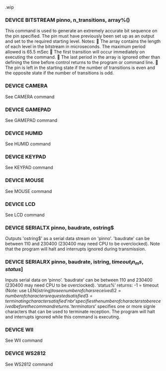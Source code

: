 .wip


### DEVICE BITSTREAM pinno, n_transitions, array%()

This command is used to generate an extremely accurate bit sequence on the pin specified. The pin must have previously been set up as an output and set to the required starting level. Notes:  The array contains the length of each level in the bitstream in microseconds. The maximum period allowed is 65.5 mSec  The first transition will occur immediately on executing the command.  The last period in the array is ignored other than defining the time before control returns to the program or command line.  The pin is left in the starting state if the number of transitions is even and the opposite state if the number of transitions is odd.

### DEVICE CAMERA

See CAMERA command

### DEVICE GAMEPAD

See GAMEPAD command

### DEVICE HUMID

See HUMID command

### DEVICE KEYPAD

See KEYPAD command

### DEVICE MOUSE

See MOUSE command

### DEVICE LCD

See LCD command

### DEVICE SERIALTX pinno, baudrate, ostring$

Outputs 'ostring$' as a serial data stream on 'pinno'. 'baudrate' can be between 110 and 230400 (230400 may need CPU to be overclocked). Note that the program will halt and interrupts ignored during transmission.

### DEVICE SERIALRX pinno, baudrate, istring$, timeout_in_ms, status% [,nbr] [,terminators$]

Inputs serial data on ‘pinno’. ‘baudrate’ can be between 110 and 230400 (230400 may need CPU to be overclocked). ‘status%’ returns: -1 = timeout (Note: use LEN(istring$) to see number of chars received) 2 = number of characters requested satisfied 3 = terminating character satisfied ‘nbr’ specifies the number of characters to be received before the command returns. ‘terminators$’ specifies one or more signle characters that can be used to terminate reception. The program will halt and interrupts ignored while this command is executing.

### DEVICE WII

See WII command

### DEVICE WS2812

See WS2812 command